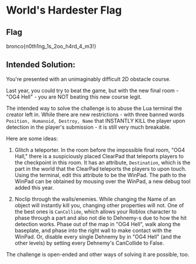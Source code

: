 # World's Hardester Flag

## Flag
bronco{n0th1ng_1s_2oo_h4rd_4_m3!}

## Intended Solution:
You're presented with an unimaginably difficult 2D obstacle course.

Last year, you could try to beat the game, but with the new final room - "OG4 Hell" - you are NOT beating this new course legit.

The intended way to solve the challenge is to abuse the Lua terminal the creator left in. While there are new restrictions - with three banned words `Position, Humanoid, Destroy, Name` that INSTANTLY KILL the player upon detection in the player's submission - it is still very much breakable.

Here are some ideas:

1. Glitch a teleporter. In the room before the impossible final room, "OG4 Hall," there is a suspiciously placed ClearPad that teleports players to the checkpoint in this room. It has an attribute, `Destination`, which is the part in the world that the ClearPad teleports the players to upon touch. Using the terminal, edit this attribute to be the WinPad. The path to the WinPad can be obtained by mousing over the WinPad, a new debug tool added this year.

2. Noclip through the walls/enemies. While changing the Name of an object will instantly kill you, changing other properties will not. One of the best ones is `CanCollide`, which allows your Roblox character to phase through a part and also not die to Dehnemy-s due to how the hit detection works. Phase out of the map in "OG4 Hell", walk along the baseplate, and phase into the right wall to make contact with the WinPad. Or, disable every single Dehnemy by in "OG4 Hell" (and the other levels) by setting every Dehnemy's CanCollide to False.

The challenge is open-ended and other ways of solving it are possible, too.
